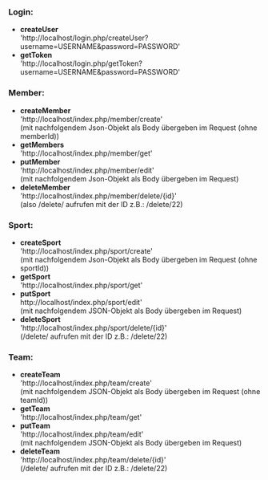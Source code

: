 ### Login:

- **createUser**<br/>
  'http://localhost/login.php/createUser?username=USERNAME&password=PASSWORD'
- **getToken**<br/>
  'http://localhost/login.php/getToken?username=USERNAME&password=PASSWORD'

### Member:

- **createMember**<br/>
  'http://localhost/index.php/member/create'<br/>
  (mit nachfolgendem Json-Objekt als Body übergeben im Request (ohne memberId))
- **getMembers**<br/>
  'http://localhost/index.php/member/get'<br/>
- **putMember**<br/>
  'http://localhost/index.php/member/edit' <br/>
  (mit nachfolgendem Json-Objekt als Body übergeben im Request)
- **deleteMember**<br/>
  'http://localhost/index.php/member/delete/{id}'<br/>
  (also /delete/ aufrufen mit der ID z.B.: /delete/22)

### Sport:

- **createSport**<br/>
  'http://localhost/index.php/sport/create'<br/>
  (mit nachfolgendem Json-Objekt als Body übergeben im Request (ohne sportId))
- **getSport**<br/>
  'http://localhost/index.php/sport/get'<br/>
- **putSport**<br/>
  http://localhost/index.php/sport/edit'<br/>
  (mit nachfolgendem JSON-Objekt als Body übergeben im Request)
- **deleteSport**<br/>
  'http://localhost/index.php/sport/delete/{id}'<br/>
  (/delete/ aufrufen mit der ID z.B.: /delete/22)

### Team:

- **createTeam**<br/>
  'http://localhost/index.php/team/create'<br/>
  (mit nachfolgendem JSON-Objekt als Body übergeben im Request (ohne teamId))
- **getTeam**<br/>
  'http://localhost/index.php/team/get'<br/>
- **putTeam**<br/>
  'http://localhost/index.php/team/edit'<br/>
  (mit nachfolgendem JSON-Objekt als Body übergeben im Request)
- **deleteTeam**<br/>
  'http://localhost/index.php/team/delete/{id}'<br/>
  (/delete/ aufrufen mit der ID z.B.: /delete/22)
